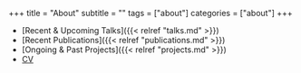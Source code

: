 +++
title = "About"
subtitle = ""
tags = ["about"]
categories = ["about"]
+++

- [Recent & Upcoming Talks]({{< relref "talks.md" >}})
- [Recent Publications]({{< relref "publications.md" >}})
- [Ongoing & Past Projects]({{< relref "projects.md" >}})
- [CV](/files/resume_sjpark.pdf)

